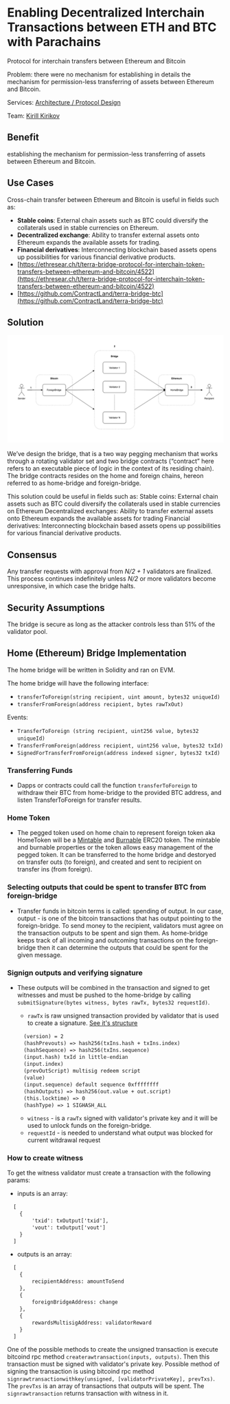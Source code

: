 # Enabling Decentralized Interchain Transactions between ETH and BTC with Parachains

Protocol for interchain transfers between Ethereum and Bitcoin

Problem: there were no mechanism for establishing in details the mechanism for permission-less transferring of assets between Ethereum and Bitcoin.

Services: [Architecture / Protocol Design](../../services/architecture-design-protocol/)

Team: [Kirill Kirikov](../../about/kirill-kirikov.md)

## **Benefit**

establishing the mechanism for permission-less transferring of assets between Ethereum and Bitcoin.

## Use Сases

Cross-chain transfer between Ethereum and Bitcoin is useful in fields such as:

* **Stable coins**: External chain assets such as BTC could diversify the collaterals used in stable currencies on Ethereum.
* **Decentralized exchange**: Ability to transfer external assets onto Ethereum expands the available assets for trading.
* **Financial derivatives**: Interconnecting blockchain based assets opens up possibilities for various financial derivative products.
* [https://ethresear.ch/t/terra-bridge-protocol-for-interchain-token-transfers-between-ethereum-and-bitcoin/4522](https://ethresear.ch/t/terra-bridge-protocol-for-interchain-token-transfers-between-ethereum-and-bitcoin/4522)
* [https://github.com/ContractLand/terra-bridge-btc](https://github.com/ContractLand/terra-bridge-btc)



## **Solution**

![](../../.gitbook/assets/image%20%2868%29.png)

We’ve design the bridge, that is a two way pegging mechanism that works through a rotating validator set and two bridge contracts \(“contract” here refers to an executable piece of logic in the context of its residing chain\). The bridge contracts resides on the home and foreign chains, hereon referred to as home-bridge and foreign-bridge.

This solution could be useful in fields such as: Stable coins: External chain assets such as BTC could diversify the collaterals used in stable currencies on Ethereum Decentralized exchanges: Ability to transfer external assets onto Ethereum expands the available assets for trading Financial derivatives: Interconnecting blockchain based assets opens up possibilities for various financial derivative products.

## Consensus

Any transfer requests with approval from _N/2 + 1_ validators are finalized. This process continues indefinitely unless _N/2_ or more validators become unresponsive, in which case the bridge halts.

## Security Assumptions

The bridge is secure as long as the attacker controls less than 51% of the validator pool.

## Home \(Ethereum\) Bridge Implementation

The home bridge will be written in Solidity and ran on EVM.

The home bridge will have the following interface:

* `transferToForeign(string recipient, uint amount, bytes32 uniqueId)`
* `transferFromForeign(address recipient, bytes rawTxOut)`

Events:

* `TransferToForeign (string recipient, uint256 value, bytes32 uniqueId)`
* `TransferFromForeign(address recipient, uint256 value, bytes32 txId)`
* `SignedForTransferFromForeign(address indexed signer, bytes32 txId)`

### Transferring Funds

* Dapps or contracts could call the function `transferToForeign` to withdraw their BTC from home-bridge to the provided BTC address, and listen TransferToForeign for transfer results.

### Home Token

* The pegged token used on home chain to represent foreign token aka HomeToken will be a [Mintable](https://github.com/OpenZeppelin/openzeppelin-solidity/blob/v1.12.0/contracts/token/ERC20/MintableToken.sol) and [Burnable](https://github.com/OpenZeppelin/openzeppelin-solidity/blob/v1.12.0/contracts/token/ERC20/BurnableToken.sol) ERC20 token. The mintable and burnable properties or the token allows easy management of the pegged token. It can be transferred to the home bridge and destoryed on transfer outs \(to foreign\), and created and sent to recipient on transfer ins \(from foreign\).

### Selecting outputs that could be spent to transfer BTC from foreign-bridge

* Transfer funds in bitcoin terms is called: spending of output. In our case, output - is one of the bitcoin transactions that has output pointing to the foreign-bridge. To send money to the recipient, validators must agree on the transaction outputs to be spent and sign them. As home-bridge keeps track of all incoming and outcoming transactions on the foreign-bridge then it can determine the outputs that could be spent for the given message.

### Signign outputs and verifying signature

* These outputs will be combined in the transaction and signed to get witnesses and must be pushed to the home-bridge by calling `submitSignature(bytes witness, bytes rawTx, bytes32 requestId)`.

  * `rawTx` is raw unsigned transaction provided by validator that is used to create a signature. [See it's structure](https://github.com/bitcoinjs/bitcoinjs-lib/blob/f57a73496d5a1dec54dffdb3936d5dd63a15b4fe/src/transaction.js#L319)

  ```text
    (version) = 2
    (hashPrevouts) => hash256(txIns.hash + txIns.index)
    (hashSequence) => hash256(txIns.sequence)
    (input.hash) txId in little-endian
    (input.index)
    (prevOutScript) multisig redeem script
    (value)
    (input.sequence) default sequence 0xffffffff
    (hashOutputs) => hash256(out.value + out.script)
    (this.locktime) => 0
    (hashType) => 1 SIGHASH_ALL
  ```

  * `witness` - is a `rawTx` signed with validator's private key and it will be used to unlock funds on the foreign-bridge.
  * `requestId` - is needed to understand what output was blocked for current witdrawal request

### How to create witness

To get the witness validator must create a transaction with the following params:

* inputs is an array:

```text
  [
    {
        'txid': txOutput['txid'],
        'vout': txOutput['vout']
    }
  ]
```

* outputs is an array:

```text
  [
    {
        recipientAddress: amountToSend
    },
    {
        foreignBridgeAddress: change
    },
    {
        rewardsMultisigAddress: validatorReward
    }
  ]
```

One of the possible methods to create the unsigned transaction is execute bitcoind rpc method `createrawtransaction(inputs, outputs)`. Then this transaction must be signed with validator's private key. Possible method of signing the transaction is using bitcoind rpc method `signrawtransactionwithkey(unsigned, [validatorPrivateKey], prevTxs)`. The `prevTxs` is an array of transactions that outputs will be spent. The `signrawtransaction` returns transaction with witness in it.

